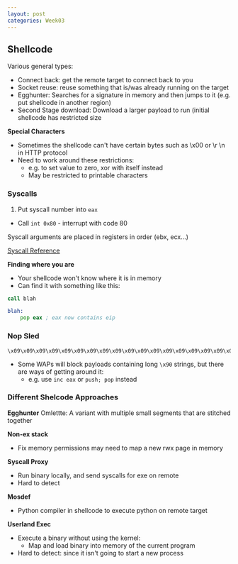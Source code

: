 ```yaml
---
layout: post
categories: Week03
---
```

## Shellcode
Various general types:
* Connect back: get the remote target to connect back to you
* Socket reuse: reuse something that is/was already running on the target
* Egghunter: Searches for a signature in memory and then jumps to it (e.g. put shellcode in another region)
* Second Stage download: Download a larger payload to run (initial shellcode has restricted size

**Special Characters**
* Sometimes the shellcode can't have certain bytes such as \x00 or \r \n in HTTP protocol
* Need to work around these restrictions: 
	* e.g. to set value to zero, xor with itself instead
	* May be restricted to printable characters


### Syscalls
1. Put syscall number into `eax`
* Call `int 0x80` - interrupt with code 80

Syscall arguments are placed in registers in order (ebx, ecx...)

[Syscall Reference]('http://cgi.cse.unsw.edu.au/~z5164500/syscall/')

**Finding where you are**
* Your shellcode won't know where it is in memory
* Can find it with something like this:

```asm
call blah

blah:
	pop eax ; eax now contains eip
```

### Nop Sled
```
\x09\x09\x09\x09\x09\x09\x09\x09\x09\x09\x09\x09\x09\x09\x09\x09\x09\x09\x09\x09
```
* Some WAPs will block payloads containing long `\x90` strings, but there are ways of getting around it:
	* e.g. use `inc eax` or `push; pop` instead


### Different Shelcode Approaches
**Egghunter**
Omlettte: A variant with multiple small segments that are stitched together

**Non-ex stack**
* Fix memory permissions may need to map a new rwx page in memory

**Syscall Proxy**
* Run binary locally, and send syscalls for exe on remote
* Hard to detect 

**Mosdef**
* Python compiler in shellcode to execute python on remote target

**Userland Exec**
* Execute a binary without using the kernel:
	* Map and load binary into memory of the current program
* Hard to detect: since it isn't going to start a new process
